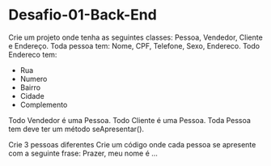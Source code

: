 # Desafio-01-Back-End

Crie um projeto onde tenha as seguintes classes: Pessoa, Vendedor, Cliente e Endereço.
Toda pessoa tem: Nome, CPF, Telefone, Sexo, Endereco.
Todo Endereco tem:
- Rua
- Numero
- Bairro
- Cidade
- Complemento

Todo Vendedor é uma Pessoa.
Todo Cliente é uma  Pessoa.
Toda Pessoa tem deve ter um método seApresentar().

Crie 3 pessoas diferentes
Crie um código onde cada pessoa se apresente com a seguinte frase: Prazer, meu nome é …

